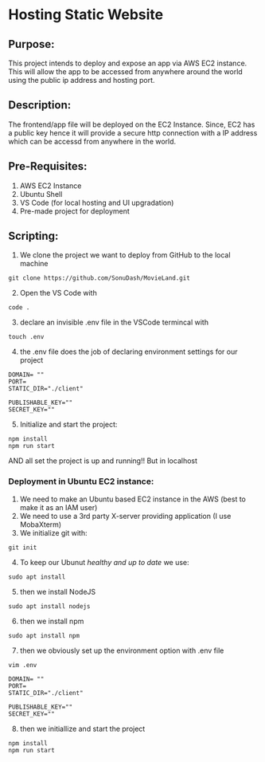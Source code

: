 # Hosting Static Website

## Purpose:
This project intends to deploy and expose an app via AWS EC2 instance. This will allow the app to be accessed from anywhere around the world using the public ip address and hosting port.

## Description:
The frontend/app file will be deployed on the EC2 Instance. Since, EC2 has a public key hence it will provide a secure http connection with a IP address which can be accessd from anywhere in the world.

## Pre-Requisites:
1. AWS EC2 Instance
2. Ubuntu Shell
3. VS Code (for local hosting and UI upgradation)
4. Pre-made project for deployment

## Scripting:
1. We clone the project we want to deploy from GitHub to the local machine
```
git clone https://github.com/SonuDash/MovieLand.git
```
2. Open the VS Code with
```
code .
```
3. declare an invisible .env file in the VSCode termincal with
```
touch .env
```
4. the .env file does the job of declaring environment settings for our project
```
DOMAIN= ""
PORT=
STATIC_DIR="./client"

PUBLISHABLE_KEY=""
SECRET_KEY=""
```
5. Initialize and start the project:
```
npm install
npm run start
```

AND all set the project is up and running!! But in localhost

### Deployment in Ubuntu EC2 instance:
1. We need to make an Ubuntu based EC2 instance in the AWS (best to make it as an IAM user)
2. We need to use a 3rd party X-server providing application (I use MobaXterm)
3. We initialize git with:
```
git init
```
4. To keep our Ubunut _healthy and up to date_ we use:
```
sudo apt install
```
5. then we install NodeJS
```
sudo apt install nodejs
```
6. then we install npm
```
sudo apt install npm
```
7. then we obviously set up the environment option with .env file
```
vim .env
```
```
DOMAIN= ""
PORT=
STATIC_DIR="./client"

PUBLISHABLE_KEY=""
SECRET_KEY=""
```
8. then we initiallize and start the project
```
npm install
npm run start
```
